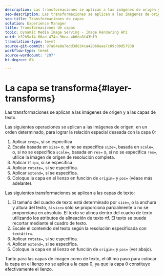 ```yaml
---
description: Las transformaciones se aplican a las imágenes de origen y a las capas de texto.
seo-description: Las transformaciones se aplican a las imágenes de origen y a las capas de texto.
seo-title: Transformaciones de capas
solution: Experience Manager
title: Transformaciones de capas
topic: Dynamic Media Image Serving - Image Rendering API
uuid: b32b5af4-66ad-474a-9bca-4b6da8f43bf9
translation-type: tm+mt
source-git-commit: 97a84e8e7edd3d834ca42069eae7c09c00d57938
workflow-type: tm+mt
source-wordcount: '207'
ht-degree: 0%

---
```



# La capa se transforma{#layer-transforms}

Las transformaciones se aplican a las imágenes de origen y a las capas de texto.

Las siguientes operaciones se aplican a las imágenes de origen, en un orden determinado, para lograr la relación espacial deseada con la capa 0:

1. Aplicar `crop=`, si se especifica.
1. Escala basada en `size=` o, si no se especifica `size=`, basada en `scale=`, o, si no se especifica `scale=`, basada en `res=` o, si no se especifica `res=`, utilice la imagen de origen de resolución completa.
1. Aplicar `flip=`, si se especifica.
1. Aplicar `rotate=`, si se especifica.
1. Aplicar `extend=`, si se especifica.
1. Coloque la capa en el lienzo en función de `origin=` y `pos=` (véase más adelante).

Las siguientes transformaciones se aplican a las capas de texto:

1. El tamaño del cuadro de texto está determinado por `size=`, o la anchura y altura del texto, si `size=` sólo se proporciona parcialmente o no se proporciona en absoluto. El texto se alinea dentro del cuadro de texto utilizando los atributos de alineación de texto rtf. El texto se puede recortar mediante el cuadro de texto.
1. Escale el contenido del texto según la resolución especificada con `textAttr=`.
1. Aplicar `rotate=`, si se especifica.
1. Aplicar `extend=`, si se especifica.
1. Coloque la capa en el lienzo en función de `origin=` y `pos=` (ver abajo).

Tanto para las capas de imagen como de texto, el último paso para colocar la capa en el lienzo no se aplica a la capa 0, ya que la capa 0 constituye efectivamente el lienzo.
